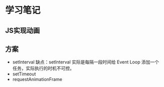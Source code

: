 # 学习笔记
## JS实现动画
## 方案
- setInterval
  缺点：setInterval 实际是每隔一段时间给 Event Loop 添加一个任务，实际执行的时机不可控。
- setTimeout
- requestAnimationFrame